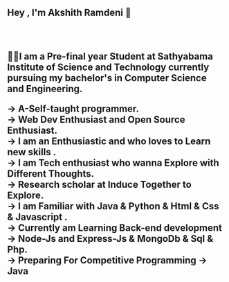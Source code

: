 <h2>Hey , I'm Akshith Ramdeni 👋 <h2><br>

🧑‍🎓I am a Pre-final year Student at Sathyabama Institute of Science and Technology currently pursuing my bachelor's in Computer Science and Engineering.<br>

→ A-Self-taught programmer.<br>
→ Web Dev Enthusiast and Open Source Enthusiast. <br>
→ I am an Enthusiastic and who loves to Learn new skills .<br>
→ I am Tech enthusiast who wanna Explore with Different Thoughts. <br>
→ Research scholar at Induce Together to Explore.<br>
→ I am Familiar with Java & Python & Html & Css & Javascript . <br>
→ Currently am Learning Back-end development → Node-Js and Express-Js & MongoDb & Sql & Php.<br>
 → Preparing For Competitive Programming → Java<br>
